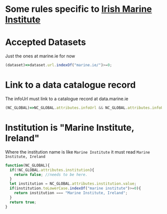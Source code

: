 # Some rules specific to [Irish Marine Institute](https://www.marine.ie/)

# Accepted Datasets
Just the ones at marine.ie for now

```javascript
(dataset)=>dataset.url.indexOf("marine.ie/")>=0;
```

# Link to a data catalogue record
The infoUrl must link to a catalogue record at data.marine.ie

```javascript
(NC_GLOBAL)=>NC_GLOBAL.attributes.infoUrl && NC_GLOBAL.attributes.infoUrl.value.indexOf('data.marine.ie')>=0;
```

# Institution is "Marine Institute, Ireland"

Where the institution name is like `Marine Institute` it must read `Marine Institute, Ireland`
```javascript
function(NC_GLOBAL){
  if(!NC_GLOBAL.attributes.institution){
    return false; //needs to be here.
  }
  let institution = NC_GLOBAL.attributes.institution.value;
  if(institution.toLowerCase.indexOf("marine institute")>=0){
    return institution === "Marine Institute, Ireland";
  }
  return true;
}

```
